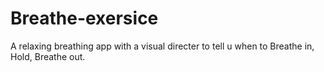 # Breathe-exersice
 A relaxing breathing app with a visual directer to tell u when to Breathe in, Hold, Breathe out.
